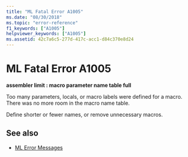 ```yaml
---
title: "ML Fatal Error A1005"
ms.date: "08/30/2018"
ms.topic: "error-reference"
f1_keywords: ["A1005"]
helpviewer_keywords: ["A1005"]
ms.assetid: 42c7a6c5-277d-417c-acc1-d84c370e8d24
---
```

# ML Fatal Error A1005

**assembler limit : macro parameter name table full**

Too many parameters, locals, or macro labels were defined for a macro. There was no more room in the macro name table.

Define shorter or fewer names, or remove unnecessary macros.

## See also

- [ML Error Messages](../../assembler/masm/ml-error-messages.md)
